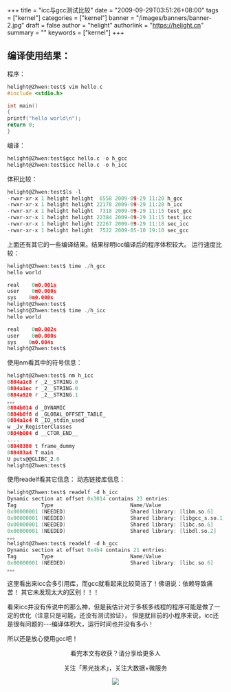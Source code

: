 +++
title = "icc与gcc测试比较"
date = "2009-09-29T03:51:26+08:00"
tags = ["kernel"]
categories = ["kernel"]
banner = "/images/banners/banner-2.jpg"
draft = false
author = "helight"
authorlink = "https://helight.cn"
summary = ""
keywords = ["kernel"]
+++

## 编译使用结果：
程序：
<!--more-->
```c
helight@Zhwen:test$ vim hello.c
#include <stdio.h>

int main()
{
printf("hello world\n");
return 0;
}
```
编译：
```c
helight@Zhwen:test$gcc hello.c -o h_gcc
helight@Zhwen:test$icc hello.c -o h_icc
```
体积比较：
```c
helight@Zhwen:test$ls -l
-rwxr-xr-x 1 helight helight  6558 2009-09-29 11:20 h_gcc
-rwxr-xr-x 1 helight helight 22178 2009-09-29 11:20 h_icc
-rwxr-xr-x 1 helight helight  7318 2009-09-29 11:15 test_gcc
-rwxr-xr-x 1 helight helight 22384 2009-09-29 11:15 test_icc
-rwxr-xr-x 1 helight helight 22267 2009-09-29 11:18 sec_icc
-rwxr-xr-x 1 helight helight  7522 2009-05-10 19:10 sec_gcc
```
上面还有其它的一些编译结果。结果标明icc编译后的程序体积较大。
运行速度比较：
```c
helight@Zhwen:test$ time ./h_gcc
hello world

real    0m0.001s
user    0m0.000s
sys    0m0.000s
helight@Zhwen:test$
helight@Zhwen:test$ time ./h_icc
hello world

real    0m0.002s
user    0m0.000s
sys    0m0.004s
helight@Zhwen:test$
```
使用nm看其中的符号信息：
```c
helight@Zhwen:test$ nm h_icc
0804a1c8 r _2__STRING.0
0804a1ec r _2__STRING.0
0804a920 r _2__STRING.1
。。。
0804b014 d _DYNAMIC
0804b0f8 d _GLOBAL_OFFSET_TABLE_
0804a1c4 R _IO_stdin_used
w _Jv_RegisterClasses
0804b004 d __CTOR_END__
....
08048380 t frame_dummy
080483a4 T main
U puts@@GLIBC_2.0
helight@Zhwen:test$
```
使用readelf看其它信息：
动态链接库信息：
```c
helight@Zhwen:test$ readelf -d h_icc
Dynamic section at offset 0x3014 contains 23 entries:
Tag        Type                         Name/Value
0x00000001 (NEEDED)                     Shared library: [libm.so.6]
0x00000001 (NEEDED)                     Shared library: [libgcc_s.so.1]
0x00000001 (NEEDED)                     Shared library: [libc.so.6]
0x00000001 (NEEDED)                     Shared library: [libdl.so.2]
。。。
helight@Zhwen:test$ readelf -d h_gcc
Dynamic section at offset 0x4b4 contains 21 entries:
Tag        Type                         Name/Value
0x00000001 (NEEDED)                     Shared library: [libc.so.6]
。。。
```
这里看出来icc会多引用库，而gcc就看起来比较简洁了！佛语说：依赖导致痛苦！
其它未发现太大的区别！！！

看来icc并没有传说中的那么神，但是我估计对于多核多线程的程序可能是做了一定的优化（注意只是可能，还没有测试验证），
但是就目前的小程序来说，icc还是很有问题的---编译体积大，运行时间也并没有多小！

所以还是放心使用gcc吧！

<center>
看完本文有收获？请分享给更多人<br>

关注「黑光技术」，关注大数据+微服务<br>

![](/images/qrcode_helight_tech.jpg)
</center>
